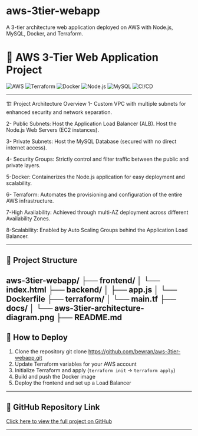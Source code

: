 # aws-3tier-webapp
A 3-tier architecture web application deployed on AWS with Node.js, MySQL, Docker, and Terraform.

# 🚀 AWS 3-Tier Web Application Project

![AWS](https://img.shields.io/badge/AWS-Cloud-orange)
![Terraform](https://img.shields.io/badge/Terraform-IaC-blueviolet)
![Docker](https://img.shields.io/badge/Docker-Containerization-blue)
![Node.js](https://img.shields.io/badge/Node.js-Backend-green)
![MySQL](https://img.shields.io/badge/MySQL-Database-lightblue)
![CI/CD](https://img.shields.io/badge/GitHub%20Actions-CI%2FCD-blue)

---

🏗️ Project Architecture Overview
1- Custom VPC with multiple subnets for enhanced security and network separation.

2- Public Subnets:
    Host the Application Load Balancer (ALB).
    Host the Node.js Web Servers (EC2 instances).
    
3- Private Subnets:
    Host the MySQL Database (secured with no direct internet access).
    
4- Security Groups:
    Strictly control and filter traffic between the public and private layers.
    
5-Docker:
    Containerizes the Node.js application for easy deployment and scalability.
    
6- Terraform:
    Automates the provisioning and configuration of the entire AWS infrastructure.
    
7-High Availability:
    Achieved through multi-AZ deployment across different Availability Zones.
    
8-Scalability:
    Enabled by Auto Scaling Groups behind the Application Load Balancer.

---

## 📂 Project Structure

aws-3tier-webapp/
├── frontend/
│   └── index.html
├── backend/
│   ├── app.js
│   └── Dockerfile
├── terraform/
│   └── main.tf
├── docs/
│   └── aws-3tier-architecture-diagram.png
├── README.md
---

## 🚀 How to Deploy

1. Clone the repository  git clone https://github.com/bewran/aws-3tier-webapp.git
2. Update Terraform variables for your AWS account
3. Initialize Terraform and apply (`terraform init` → `terraform apply`)
4. Build and push the Docker image
5. Deploy the frontend and set up a Load Balancer

---

## 🔗 GitHub Repository Link

[Click here to view the full project on GitHub](https://github.com/bewran/aws-3tier-webapp)

---
